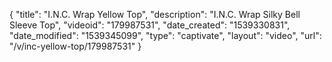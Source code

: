 {
    "title": "I.N.C. Wrap Yellow Top",
    "description": "I.N.C. Wrap Silky Bell Sleeve Top",
    "videoid": "179987531",
    "date_created": "1539330831",
    "date_modified": "1539345099",
    "type": "captivate",
    "layout": "video",
    "url": "\/v\/inc-yellow-top\/179987531"
}